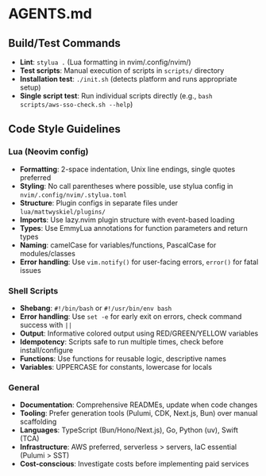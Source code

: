 # AGENTS.md

## Build/Test Commands
- **Lint**: `stylua .` (Lua formatting in nvim/.config/nvim/)
- **Test scripts**: Manual execution of scripts in `scripts/` directory
- **Installation test**: `./init.sh` (detects platform and runs appropriate setup)
- **Single script test**: Run individual scripts directly (e.g., `bash scripts/aws-sso-check.sh --help`)

## Code Style Guidelines

### Lua (Neovim config)
- **Formatting**: 2-space indentation, Unix line endings, single quotes preferred
- **Styling**: No call parentheses where possible, use stylua config in `nvim/.config/nvim/.stylua.toml`
- **Structure**: Plugin configs in separate files under `lua/mattwyskiel/plugins/`
- **Imports**: Use lazy.nvim plugin structure with event-based loading
- **Types**: Use EmmyLua annotations for function parameters and return types
- **Naming**: camelCase for variables/functions, PascalCase for modules/classes
- **Error handling**: Use `vim.notify()` for user-facing errors, `error()` for fatal issues

### Shell Scripts
- **Shebang**: `#!/bin/bash` or `#!/usr/bin/env bash`
- **Error handling**: Use `set -e` for early exit on errors, check command success with `||`
- **Output**: Informative colored output using RED/GREEN/YELLOW variables
- **Idempotency**: Scripts safe to run multiple times, check before install/configure
- **Functions**: Use functions for reusable logic, descriptive names
- **Variables**: UPPERCASE for constants, lowercase for locals

### General
- **Documentation**: Comprehensive READMEs, update when code changes
- **Tooling**: Prefer generation tools (Pulumi, CDK, Next.js, Bun) over manual scaffolding
- **Languages**: TypeScript (Bun/Hono/Next.js), Go, Python (uv), Swift (TCA)
- **Infrastructure**: AWS preferred, serverless > servers, IaC essential (Pulumi > SST)
- **Cost-conscious**: Investigate costs before implementing paid services
